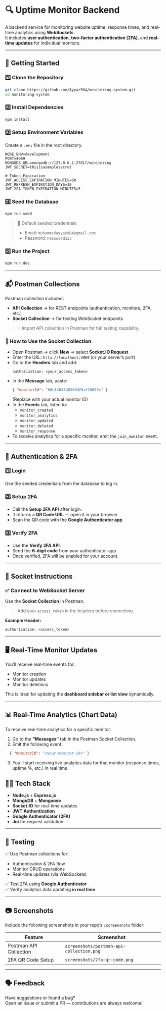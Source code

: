 # 🔍 Uptime Monitor Backend

A backend service for monitoring website uptime, response times, and real-time analytics using **WebSockets**.  
It includes **user authentication**, **two-factor authentication (2FA)**, and **real-time updates** for individual monitors.

---

## 🚀 Getting Started

### 1️⃣ Clone the Repository
```bash
git clone https://github.com/Ayyaz984/monitoring-system.git
cd monitoring-system
```

### 2️⃣ Install Dependencies
```bash
npm install
```

### 3️⃣ Setup Environment Variables
Create a `.env` file in the root directory.

```env
NODE_ENV=development
PORT=4069
MONGODB_URL=mongodb://127.0.0.1:27017/monitoring
JWT_SECRET=thisisasamplesecret

# Token Expiration
JWT_ACCESS_EXPIRATION_MINUTES=60
JWT_REFRESH_EXPIRATION_DAYS=30
JWT_2FA_TOKEN_EXPIRATION_MINUTES=5
```

### 4️⃣ Seed the Database
```bash
npm run seed
```
> 🧠 Default seeded credentials:
> - Email: `muhammadayyaz984@gmail.com`
> - Password: `Password123`

### 5️⃣ Run the Project
```bash
npm run dev
```

---

## 📬 Postman Collections

Postman collection included:

- **API Collection** → for REST endpoints (authentication, monitors, 2FA, etc.)
- **Socket Collection** → for testing WebSocket endpoints

> 💡 Import API collection in Postman for full testing capability.

### 🧩 How to Use the Socket Collection

- Open Postman → click **New** → select **Socket.IO Request**
- Enter the URL: `http://localhost:4069` (or your server’s port)
- Go to the **Headers** tab and add:
  ```
  authorization: <your_access_token>
  ```
- In the **Message** tab, paste:
  ```json
  { "monitorId": "68e1483540369d25af28657c" }
  ```
  (Replace with your actual monitor ID)
- In the **Events** tab, listen to:
  - `monitor_created`
  - `monitor_analytics`
  - `monitor_updated`
  - `monitor_deleted`
  - `monitor_response`
- To receive analytics for a specific monitor, emit the `join_monitor` event.

---

## 🔐 Authentication & 2FA

### 1️⃣ Login
Use the seeded credentials from the database to log in.

### 2️⃣ Setup 2FA
- Call the **Setup 2FA API** after login.
- It returns a **QR Code URL** — open it in your browser.
- Scan the QR code with the **Google Authenticator app**.

### 3️⃣ Verify 2FA
- Use the **Verify 2FA API**.
- Send the **6-digit code** from your authenticator app.
- Once verified, 2FA will be enabled for your account.

---

## 🔌 Socket Instructions

### ✅ Connect to WebSocket Server
Use the **Socket Collection** in Postman.

> Add your `access_token` in the headers before connecting.

**Example Header:**
```
authorization: <access_token>
```

---

## 🖥️ Real-Time Monitor Updates

You’ll receive real-time events for:
- Monitor creation
- Monitor updates
- Monitor deletions

This is ideal for updating the **dashboard sidebar or list view** dynamically.

---

## 📊 Real-Time Analytics (Chart Data)

To receive real-time analytics for a specific monitor:

1. Go to the **“Messages”** tab in the Postman Socket Collection.
2. Emit the following event:

```json
  { "monitorId": "<your-monitor-id>" }
```
3. You’ll start receiving live analytics data for that monitor (response times, uptime %, etc.) in real time.

## 🧑‍💻 Tech Stack

- **Node.js** + **Express.js**
- **MongoDB** + **Mongoose**
- **Socket.IO** for real-time updates
- **JWT Authentication**
- **Google Authenticator (2FA)**
- **Joi** for request validation

---

## 🧪 Testing

✅ Use Postman collections for:
- Authentication & 2FA flow  
- Monitor CRUD operations  
- Real-time updates (via WebSockets)

✅ Test 2FA using **Google Authenticator**  
✅ Verify analytics data updating **in real time**

---

## 📷 Screenshots

Include the following screenshots in your repo’s `/screenshots` folder:

| Feature | Screenshot |
|----------|-------------|
| Postman API Collection | `screenshots/postman-api-collection.png` |
| 2FA QR Code Setup | `screenshots/2fa-qr-code.png` |

---

## 🗣️ Feedback

Have suggestions or found a bug?  
Open an issue or submit a PR — contributions are always welcome!
